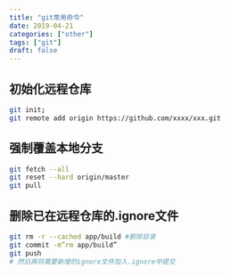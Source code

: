 ```yaml
---
title: "git常用命令"
date: 2019-04-21
categories: ["other"]
tags: ["git"]
draft: false 
---
```

## 初始化远程仓库
  ```bash
  git init;
  git remote add origin https://github.com/xxxx/xxx.git
  ```

## 强制覆盖本地分支
  ```bash
  git fetch --all
  git reset --hard origin/master 
  git pull
  ```

## 删除已在远程仓库的.ignore文件
  ```bash
  git rm -r --cached app/build #删除目录 
  git commit -m”rm app/build” 
  git push 
  # 然后再将需要新增的ignore文件加入.ignore中提交
  ```